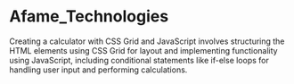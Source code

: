 # Afame_Technologies
Creating a calculator with CSS Grid and JavaScript involves structuring the HTML elements using CSS Grid for layout and implementing functionality using JavaScript, including conditional statements like if-else loops for handling user input and performing calculations.
